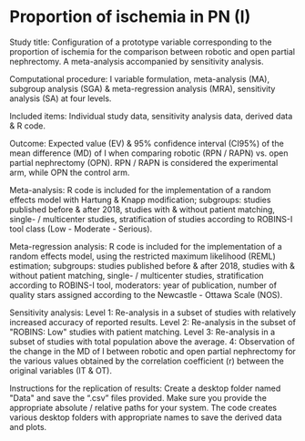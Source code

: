 # Proportion of ischemia in PN (I)

Study title: Configuration of a prototype variable corresponding to the proportion of ischemia for the comparison between robotic and open partial nephrectomy. A meta-analysis accompanied by sensitivity analysis.

Computational procedure: I variable formulation, meta-analysis (MA), subgroup analysis (SGA) & meta-regression analysis (MRA), sensitivity analysis (SA) at four levels.

Included items: Individual study data, sensitivity analysis data, derived data & R code.

Outcome: Expected value (EV) & 95% confidence interval (CI95%) of the mean difference (MD) of I when comparing robotic (RPN / RAPN) vs. open partial nephrectomy (OPN). RPN / RAPN is considered the experimental arm, while OPN the control arm.

Meta-analysis: R code is included for the implementation of a random effects model with Hartung & Knapp modification; subgroups: studies published before & after 2018, studies with & without patient matching, single- / multicenter studies, stratification of studies according to ROBINS-I tool class (Low - Moderate - Serious).

Meta-regression analysis: R code is included for the implementation of a random effects model, using the restricted maximum likelihood (REML) estimation; subgroups: studies published before & after 2018, studies with & without patient matching, single- / multicenter studies, stratification according to ROBINS-I tool, moderators: year of publication, number of quality stars assigned according to the Newcastle - Ottawa Scale (NOS).

Sensitivity analysis: Level 1: Re-analysis in a subset of studies with relatively increased accuracy of reported results. Level 2: Re-analysis in the subset of "ROBINS: Low" studies with patient matching. Level 3: Re-analysis in a subset of studies with total population above the average. 4: Observation of the change in the MD of I between robotic and open partial nephrectomy for the various values obtained by the correlation coefficient (r) between the original variables (IT & OT).

Instructions for the replication of results: Create a desktop folder named "Data" and save the “.csv” files provided. Make sure you provide the appropriate absolute / relative paths for your system. The code creates various desktop folders with appropriate names to save the derived data and plots.
